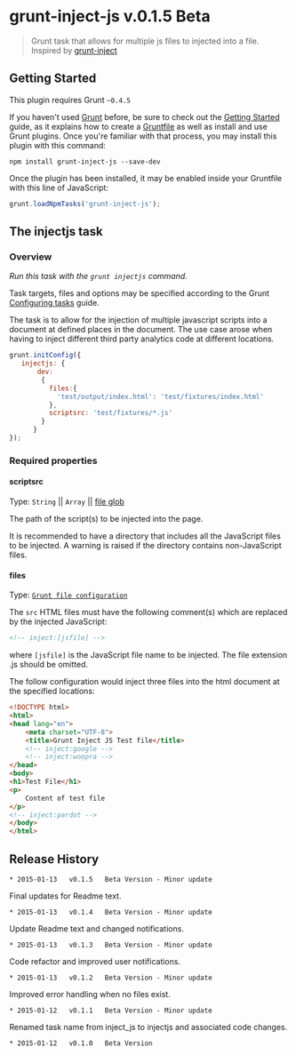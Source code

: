 # grunt-inject-js v.0.1.5 Beta

> Grunt task that allows for multiple js files to injected into a file. Inspired by [grunt-inject](https://github.com/ChrisWren/grunt-inject)

## Getting Started
This plugin requires Grunt `~0.4.5`

If you haven't used [Grunt](http://gruntjs.com/) before, be sure to check out the [Getting Started](http://gruntjs.com/getting-started) guide, as it explains how to create a [Gruntfile](http://gruntjs.com/sample-gruntfile) as well as install and use Grunt plugins. Once you're familiar with that process, you may install this plugin with this command:

```shell
npm install grunt-inject-js --save-dev
```

Once the plugin has been installed, it may be enabled inside your Gruntfile with this line of JavaScript:

```js
grunt.loadNpmTasks('grunt-inject-js');
```

## The injectjs task

### Overview
_Run this task with the `grunt injectjs` command._

Task targets, files and options may be specified according to the Grunt [Configuring tasks](http://gruntjs.com/configuring-tasks) guide.

The task is to allow for the injection of multiple javascript scripts into a document at defined places in the document. The use case arose when having to inject different third party
analytics code at different locations.


```js
grunt.initConfig({
   injectjs: {
       dev:
        {
          files:{
            'test/output/index.html': 'test/fixtures/index.html'
          },
          scriptsrc: 'test/fixtures/*.js'
        }
      }
});
```

### Required properties

#### scriptsrc
Type: `String` || `Array` || [file glob](http://gruntjs.com/configuring-tasks#globbing-patterns)

The path of the script(s) to be injected into the page.

It is recommended to have a directory that includes all the JavaScript files to be injected.
A warning is raised if the directory contains non-JavaScript files.

#### files
Type: [`Grunt file configuration`](http://gruntjs.com/configuring-tasks#files)

The `src` HTML files must have the following comment(s) which are replaced by the injected JavaScript:

```html
<!-- inject:[jsfile] -->
```

where ```[jsfile]``` is the JavaScript file name to be injected. The file extension .js should be omitted.

The follow configuration would inject three files into the html document at the specified locations:
```html
<!DOCTYPE html>
<html>
<head lang="en">
    <meta charset="UTF-8">
    <title>Grunt Inject JS Test file</title>
    <!-- inject:google -->
    <!-- inject:woopra -->
</head>
<body>
<h1>Test File</h1>
<p>
    Content of test file
</p>
<!-- inject:pardot -->
</body>
</html>
```


## Release History

    * 2015-01-13   v0.1.5   Beta Version - Minor update
<p>Final updates for Readme text.</p>

    * 2015-01-13   v0.1.4   Beta Version - Minor update
<p>Update Readme text and changed notifications.</p>

    * 2015-01-13   v0.1.3   Beta Version - Minor update
<p>Code refactor and improved user notifications.</p>

    * 2015-01-13   v0.1.2   Beta Version - Minor update
<p>Improved error handling when no files exist.</p>

    * 2015-01-12   v0.1.1   Beta Version - Minor update
<p>Renamed task name from inject_js to injectjs and associated code changes.</p>

    * 2015-01-12   v0.1.0   Beta Version
